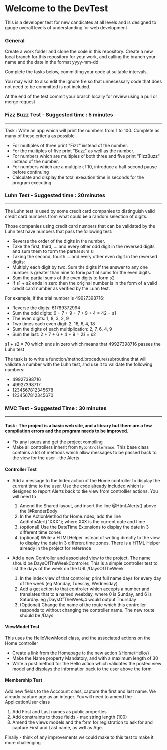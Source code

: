 # Welcome to the DevTest


This is a developer test for new candidates at all levels and is designed to gauge overall levels of understanding for web development

### General

Create a work folder and clone the code in this repository. Create a new local branch for this repository for your work, and calling the branch your name and the date in the format yyyy-mm-dd

Complete the tasks below, committing your code at suitable intervals. 

You may wish to also edit the ignore file so that unnecessary code that does not need to be committed is not included.

At the end of the test commit your branch locally for review using a pull or merge request


### Fizz Buzz Test - Suggested time : 5 minutes
***

Task : Write an app which will print the numbers from 1 to 100. Complete as many of these criteria as possible
* For multiples of three print "Fizz" instead of the number. 
* For the multiples of five print "Buzz" as well as the number. 
* For numbers which are multiples of both three and five print "FizzBuzz" instead of the number.
* For numbers which are a multiple of 10, introduce a half second pause before continuing
* Calculate and display the total execution time in seconds for the program executing


### Luhn Test - Suggested time : 20 minutes
***
The Luhn test is used by some credit card companies to distinguish valid credit card numbers from what could be a random selection of digits.

Those companies using credit card numbers that can be validated by the Luhn test have numbers that pass the following test:
* Reverse the order of the digits in the number.
* Take the first, third, ... and every other odd digit in the reversed digits and sum them to form the partial sum s1
* Taking the second, fourth ... and every other even digit in the reversed digits:
* Multiply each digit by two. Sum the digits if the answer to any one number is greater than nine to form partial sums for the even digits.
* Sum the partial sums of the even digits to form s2
* If s1 + s2 ends in zero then the original number is in the form of a valid credit card number as verified by the Luhn test.


For example, if the trial number is 49927398716:
* Reverse the digits: 61789372994
* Sum the odd digits: 6 + 7 + 9 + 7 + 9 + 4 = 42 = s1
* The even digits: 1,  8,  3,  2,  9
* Two times each even digit: 2, 16,  6,  4, 18
* Sum the digits of each multiplication: 2,  7,  6,  4,  9
* Sum the last: 2 + 7 + 6 + 4 + 9 = 28 = s2

s1 + s2 = 70 which ends in zero which means that 49927398716 passes the Luhn test

The task is to write a function/method/procedure/subroutine that will validate a number with the Luhn test, and use it to validate the following numbers:
* 49927398716
* 49927398717
* 1234567812345678
* 1234567812345670



### MVC Test - Suggested Time : 30 minutes
***

#### Task : The project is a basic web site, and a library but there are a few compilation errors and the program needs to be improved.
* Fix any issues and get the project compiling
* Make all controllers inherit from `MyControllerBase`. This base class contains a lot of methods which allow messages to be passed back to the view for the user - the Alerts

#### Controller Test

* Add a message to the Index action of the Home controller to display the current time to the user. Use the code already included which is designed to report Alerts back to the view from controlller actions. You will need to
   1. Amend the Shared layout, and insert the line @Html.Alerts() above the @RenderBody
   2. In the ActionMethod for Home.Index, add the line AddInfoAlert("XXX"); where XXX is the current date and time
   3. (optional) Use the DateTime Extensions to display the date in 3 different time zones
   4. (optional) Write a HTMLHelper instead of writing directly to the view to display the date in 3 different time zones. There is a HTML Helper already in the project for reference
   
* Add a new Controller and associated view to the project. The name should be DaysOfTheWeekController. This is a simple controller test to list the days of the week on the URL /DaysOfTheWeek
   1. In the index view of that controller, print full name days for every day of the week (eg Monday, Tuesday, Wednesday)
   2. Add a get action to that controller which accepts a number and translates that to a named weekday, where 0 is Sunday, and 6 is Saturday. eg /DaysOfTheWeek/4 would output Thursday
   3. (Optional) Change the name of the route which this controller responds to without changing the controller name. The new route should be /Days

#### ViewModel Test
This uses the HelloViewModel class, and the associated actions on the Home controller
* Create a link from the Homepage to the new action (/Home/Hello/)
* Make the Name property Mandatory, and with a maximum length of 30
* Write a post method for the Hello action which validates the posted view model and displays the information back to the user above the form

#### Membership Test
Add new fields to the Acccount class, capture the first and last name. We already capture age as an integer. You will need to amend the ApplicationUser class
  1. Add First and Last names as public properties
  2. Add constraints to those fields - max string length (100)
  3. Amend the views models and the form for registration to ask for and capture First and Last name, as well as Age. 

Finally - think of any improvements we could make to this test to make it more challenging
